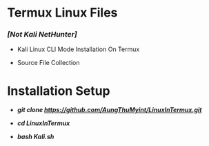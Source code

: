 # Termux Linux Files

### *__[Not Kali NetHunter]__*

* Kali Linux CLI Mode Installation On Termux
    
* Source File Collection

# Installation Setup

*   *__git clone https://github.com/AungThuMyint/LinuxInTermux.git__*

*   *__cd LinuxInTermux__*

*   *__bash Kali.sh__*
